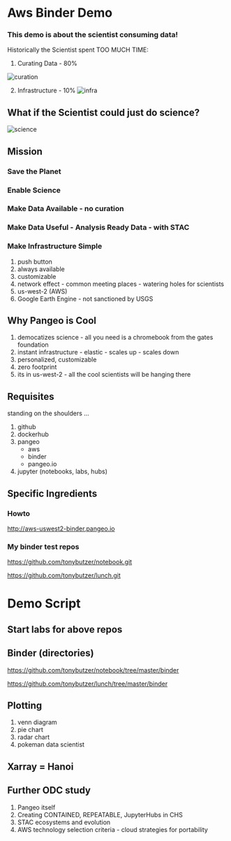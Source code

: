 # Aws Binder Demo

### This demo is about the scientist consuming data!

Historically the Scientist spent TOO MUCH TIME:

1. Curating Data - 80%

![curation](https://tr3.cbsistatic.com/hub/i/r/2016/05/25/805d84c4-4433-4e88-8deb-beba35642fd7/resize/770x/8310bac8293c2ff33234a742de31e1a6/dataproc.jpg)

2. Infrastructure - 10%
![infra](https://www.google.com/url?sa=i&source=images&cd=&cad=rja&uact=8&ved=2ahUKEwiR1ouz7aLlAhXKVN8KHTsGCjYQjRx6BAgBEAQ&url=%2Furl%3Fsa%3Di%26source%3Dimages%26cd%3D%26ved%3D%26url%3Dhttps%253A%252F%252Fwww.een.com%252Feagle-eye-infrastructure-overview%252F%26psig%3DAOvVaw2yoHS0PLidEhs8gpvNO041%26ust%3D1571386573962216&psig=AOvVaw2yoHS0PLidEhs8gpvNO041&ust=1571386573962216)

## What if the Scientist could just do science?
![science](https://encrypted-tbn0.gstatic.com/images?q=tbn:ANd9GcTE9IfrG_7Uia2s6Ci5q6GF866QJRmCrrRbRcXpDL1I7OuONQjJ)


## Mission

### Save the Planet
### Enable Science

### Make Data Available - no curation 
### Make Data Useful - Analysis Ready Data - with STAC

### Make Infrastructure Simple
1. push button
2. always available
3. customizable
4. network effect - common meeting places - watering holes for scientists
5. us-west-2 (AWS)
6. Google Earth Engine - not sanctioned by USGS

## Why Pangeo is  Cool

1. democatizes science - all you need is a chromebook from the gates foundation
2. instant infrastructure - elastic - scales up - scales down
3. personalized, customizable
4. zero footprint
5. its in us-west-2 - all the cool scientists will be hanging there


## Requisites

standing on the shoulders ...

1. github
2. dockerhub
3. pangeo
    - aws
    - binder
    - pangeo.io
4. jupyter (notebooks, labs, hubs)


## Specific Ingredients

### Howto

http://aws-uswest2-binder.pangeo.io

### My binder test repos


https://github.com/tonybutzer/notebook.git

https://github.com/tonybutzer/lunch.git


# Demo Script

## Start labs for above repos

## Binder (directories)

https://github.com/tonybutzer/notebook/tree/master/binder

https://github.com/tonybutzer/lunch/tree/master/binder

## Plotting


1. venn diagram
2. pie chart
3. radar chart
4. pokeman data scientist

## Xarray = Hanoi

## Further ODC study

1. Pangeo itself
2. Creating CONTAINED, REPEATABLE, JupyterHubs in CHS
3. STAC ecosystems and evolution
4. AWS technology selection criteria - cloud strategies for portability


